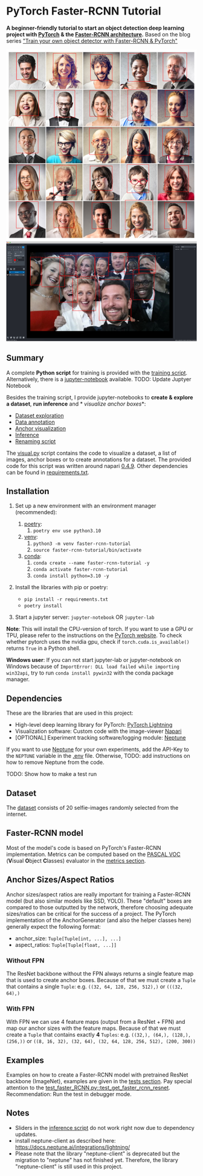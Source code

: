 # PyTorch Faster-RCNN Tutorial

**A beginner-friendly tutorial to start an object detection deep learning project with
[PyTorch](https://pytorch.org/) & the [Faster-RCNN architecture](https://arxiv.org/pdf/1506.01497.pdf).**
Based on the blog
series ["Train your own object detector with Faster-RCNN & PyTorch"](https://johschmidt42.medium.com/train-your-own-object-detector-with-faster-rcnn-pytorch-8d3c759cfc70)

![image1](docs/images/image1.png)
![image2](docs/images/image2.png)

## Summary

A complete **Python script** for training is provided with the [training script](training_script.py).
Alternatively, there is a [jupyter-notebook](training_script.ipynb) available. TODO: Update Juptyer Notebook

Besides the training script, I provide jupyter-notebooks to **create & explore a dataset**, **run inference** and *
*visualize
anchor boxes**:

- [Dataset exploration](dataset_exploration_script.ipynb)
- [Data annotation](annotation_script.ipynb)
- [Anchor visualization](anchor_script.ipynb)
- [Inference](inference_script.ipynb)
- [Renaming script](rename_files_script.ipynb)

The [visual.py](pytorch_faster_rcnn_tutorial/visual.py) script contains the code to visualize a dataset, a list of
images, anchor boxes or to create annotations for a dataset. The provided code for this script was written around
napari [0.4.9](https://napari.org/docs/dev/release/release_0_4_9.html). Other dependencies can be found
in [requirements.txt](requirements.txt).

## Installation

1. Set up a new environment with an environment manager (recommended):
    1. [poetry](https://python-poetry.org/):
        1. `poetry env use python3.10`
    2. [venv](https://docs.python.org/3/library/venv.html):
        1. `python3 -m venv faster-rcnn-tutorial`
        2. `source faster-rcnn-tutorial/bin/activate`
    3. [conda](https://docs.conda.io/en/latest/miniconda.html):
        1. `conda create --name faster-rcnn-tutorial -y`
        2. `conda activate faster-rcnn-tutorial`
        3. `conda install python=3.10 -y`

2. Install the libraries with pip or poetry:
    - `pip install -r requirements.txt`
    - `poetry install`
3. Start a jupyter server:
   `jupyter-notebook` OR `jupyter-lab`

**Note**: This will install the CPU-version of torch. If you want to use a GPU or TPU, please refer to the instructions
on the [PyTorch website](https://pytorch.org/). To check whether pytorch uses the nvidia gpu, check
if `torch.cuda.is_available()` returns `True` in a Python shell.

**Windows user**: If you can not start jupyter-lab or jupyter-notebook on Windows because of
`ImportError: DLL load failed while importing win32api`, try to run `conda install pywin32` with the conda package
manager.

## Dependencies

These are the libraries that are used in this project:

- High-level deep learning library for PyTorch: [PyTorch Lightning](https://www.pytorchlightning.ai/)
- Visualization software: Custom code with the image-viewer [Napari](https://napari.org/)
- [OPTIONAL] Experiment tracking software/logging module: [Neptune](https://neptune.ai/)

If you want to use [Neptune](https://neptune.ai/) for your own experiments, add the API-Key to the `NEPTUNE` variable in
the [.env](.env) file. Otherwise, TODO: add instructions on how to remove Neptune from the code.

TODO: Show how to make a test run

## Dataset

The [dataset](/Users/johannes/workspace/PyTorch-Object-Detection-Faster-RCNN-Tutorial/pytorch_faster_rcnn_tutorial/data)
consists of 20 selfie-images randomly selected from the internet.

## Faster-RCNN model

Most of the model's code is based on PyTorch's Faster-RCNN implementation. Metrics can be computed based on
the [PASCAL VOC](http://host.robots.ox.ac.uk/pascal/VOC/) (**V**isual **O**bject **C**lasses) evaluator in
the [metrics section](pytorch_faster_rcnn_tutorial/metrics).

## Anchor Sizes/Aspect Ratios

Anchor sizes/aspect ratios are really important for training a Faster-RCNN model (but also similar models like SSD,
YOLO). These "default" boxes are compared to those outputted by the network, therefore choosing adequate sizes/ratios
can be critical for the success of a project. The PyTorch implementation of the AnchorGenerator (and also the helper
classes here) generally expect the following format:

- anchor_size: `Tuple[Tuple[int, ...], ...]`
- aspect_ratios: `Tuple[Tuple[float, ...]]`

### Without FPN

The ResNet backbone without the FPN always returns a single feature map that is used to create anchor boxes. Because of
that we must create a `Tuple` that contains a single `Tuple`: e.g. `((32, 64, 128, 256, 512),)` or `(((32, 64),)`

### With FPN

With FPN we can use 4 feature maps (output from a ResNet + FPN) and map our anchor sizes with the feature maps. Because
of that we must create a `Tuple` that contains exactly **4** `Tuples`: e.g. `((32,), (64,), (128,), (256,))`
or `((8, 16, 32), (32, 64), (32, 64, 128, 256, 512), (200, 300))`

## Examples

Examples on how to create a Faster-RCNN model with pretrained ResNet backbone (ImageNet), examples are given in
the [tests section](tests). Pay special attention to
the [test_faster_RCNN.py::test_get_faster_rcnn_resnet](tests/test_faster_RCNN.py).
Recommendation: Run the test in debugger mode.

## Notes

- Sliders in the [inference script](inference_script.ipynb) do not work right now due to dependency updates.
- install neptune-client as described here: https://docs.neptune.ai/integrations/lightning/
- Please note that the library "neptune-client" is deprecated but the migration to "neptune" has not finished yet.
  Therefore, the library "neptune-client" is still used in this project.
